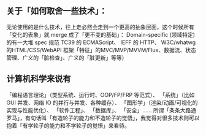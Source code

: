 ## 关于「如何取舍一些技术」：
无论使用的是什么技术，往上走必然会走到一个更高的抽象层面，这个时候所有「变化的表象」就 merge 成了「更不变的基础」：
Domain-specific (领域特定) 的有一大堆 spec 规范
TC39 的 ECMAScript、
IEFF 的 HTTP、
W3C/whatwg 的HTML/CSS/WebAPI
框架「特征」的MVC/MVP/MVVM/Flux、数据流、状态管理、广义的「脏检查」、广义的「脏更新」等等）

## 计算机科学来说有
「编程语言理论」（类型系统、运行时、OOP/FP/FRP 等范式）、
「系统」（比如 GUI 并发、网络 IO 的并行与并发、各种缓存）、
「图形学」（渲染/动画/可视化的实现与性能优化）、
「软件工程」、
「数据库」、
「安全」……
所谓「条条大路通罗马」，有句话叫「有造轮子的能力和不造轮子的觉悟」，我觉得对很多技术则可以抱着「有学轮子的能力和不学轮子的觉悟」来看待。












